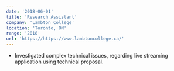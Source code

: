 ```yaml
---
date: '2018-06-01'
title: 'Research Assistant'
company: 'Lambton College'
location: 'Toronto, ON'
range: '2018'
url: 'https://https://www.lambtoncollege.ca/'
---
```


- Investigated complex technical issues, regarding live streaming application using technical proposal.
